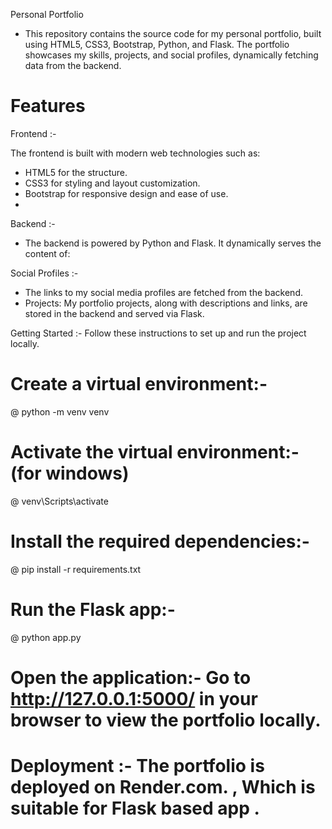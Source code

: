Personal Portfolio
- This repository contains the source code for my personal portfolio, built using HTML5, CSS3, Bootstrap, Python, and Flask. The portfolio showcases my skills, projects, and social profiles, dynamically fetching data from the backend.

# Features
Frontend :-

The frontend is built with modern web technologies such as:
- HTML5 for the structure.
- CSS3 for styling and layout customization.
- Bootstrap for responsive design and ease of use.
- 
Backend :-
- The backend is powered by Python and Flask. It dynamically serves the content of:

Social Profiles :- 
- The links to my social media profiles are fetched from the backend.
- Projects: My portfolio projects, along with descriptions and links, are stored in the backend and served via Flask.
  
Getting Started :-
Follow these instructions to set up and run the project locally.
# Create a virtual environment:-
   @ python -m venv venv
# Activate the virtual environment:- (for windows)
   @ venv\Scripts\activate
# Install the required dependencies:-
   @ pip install -r requirements.txt
# Run the Flask app:- 
   @ python app.py

# Open the application:- Go to http://127.0.0.1:5000/ in your browser to view the portfolio locally.

# Deployment :- The portfolio is deployed on Render.com. , Which is suitable for Flask based app .
